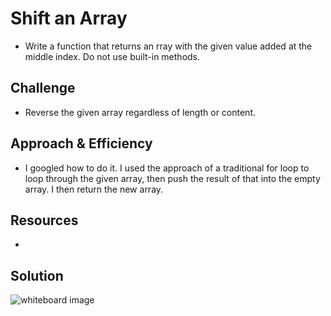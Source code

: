 # Shift an Array

- Write a function that returns an rray with the given value added at the middle index. Do not use built-in methods.

## Challenge

- Reverse the given array regardless of length or content.

## Approach & Efficiency

- I googled how to do it. I used the approach of a traditional for loop to loop through the given array, then push the result of that into the empty array. I then return the new array.

## Resources

- 
## Solution

![whiteboard image](/assets/code-challenge-02-whiteboard.jpg)



